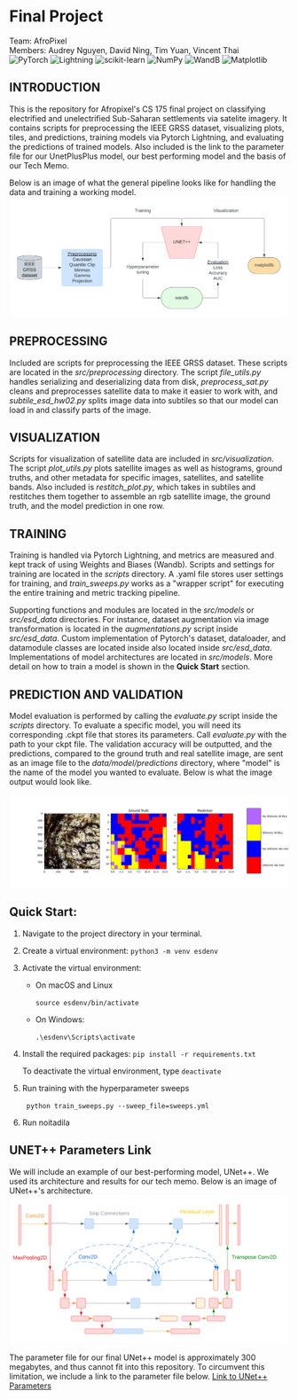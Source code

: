 # Final Project

Team: AfroPixel<br>
Members: Audrey Nguyen, David Ning, Tim Yuan, Vincent Thai<br>
![PyTorch](https://img.shields.io/badge/PyTorch-%23EE4C2C.svg?style=for-the-badge&logo=PyTorch&logoColor=white)
![Lightning](https://img.shields.io/badge/-Lightning-792ee5?logo=pytorchlightning&logoColor=white)
![scikit-learn](https://img.shields.io/badge/scikit--learn-%23F7931E.svg?style=for-the-badge&logo=scikit-learn&logoColor=white)
![NumPy](https://img.shields.io/badge/numpy-%23013243.svg?style=for-the-badge&logo=numpy&logoColor=white)
![WandB](https://raw.githubusercontent.com/wandb/assets/main/wandb-github-badge-gradient.svg)
![Matplotlib](https://img.shields.io/badge/Matplotlib-%23ffffff.svg?style=for-the-badge&logo=Matplotlib&logoColor=black)

## INTRODUCTION

This is the repository for Afropixel's CS 175 final project on classifying electrified and unelectrified Sub-Saharan settlements via satelite imagery. It contains scripts for preprocessing the IEEE GRSS dataset, visualizing plots, tiles, and predictions, training models via Pytorch Lightning, and evaluating the predictions of trained models. Also included is the link to the parameter file for our UnetPlusPlus model, our best performing model and the basis of our Tech Memo. 

Below is an image of what the general pipeline looks like for handling the data and training a working model.
![pipeline image](data/assets/MLpipeline.png)

## PREPROCESSING
Included are scripts for preprocessing the IEEE GRSS dataset. These scripts are located in the *src/preprocessing* directory. The script *file_utils.py* handles serializing and deserializing data from disk, *preprocess_sat.py* cleans and preprocesses satellite data to make it easier to work with, and *subtile_esd_hw02.py* splits image data into subtiles so that our model can load in and classify parts of the image.

## VISUALIZATION
Scripts for visualization of satellite data are included in *src/visualization*. The script *plot_utils.py* plots satellite images as well as histograms, ground truths, and other metadata for specific images, satellites, and satellite bands. Also included is *restitch_plot.py*, which takes in subtiles and restitches them together to assemble an rgb satellite image, the ground truth, and the model prediction in one row.

## TRAINING
Training is handled via Pytorch Lightning, and metrics are measured and kept track of using Weights and Biases (Wandb). Scripts and settings for training are located in the *scripts* directory. A .yaml file stores user settings for training, and *train_sweeps.py* works as a "wrapper script" for executing the entire training and metric tracking pipeline. 

Supporting functions and modules are located in the *src/models* or *src/esd_data* directories. For instance, dataset augmentation via image transformation is located in the *augmentations.py* script inside *src/esd_data*. Custom implementation of Pytorch's dataset, dataloader, and datamodule classes are located inside also located inside *src/esd_data*. Implementations of model architectures are located in *src/models*. More detail on how to train a model is shown in the **Quick Start** section.

## PREDICTION AND VALIDATION
Model evaluation is performed by calling the *evaluate.py* script inside the *scripts* directory. To evaluate a specific model, you will need its corresponding .ckpt file that stores its parameters. Call *evaluate.py* with the path to your ckpt file. The validation accuracy will be outputted, and the predictions, compared to the ground truth and real satellite image, are sent as an image file to the *data/model/predictions* directory, where "model" is the name of the model you wanted to evaluate. Below is what the image output would look like.

![Prediction Image](data/predictions/UNetxx/Tile42/restitched_visible_gt_predction.png)

## Quick Start:
1. Navigate to the project directory in your terminal.
2. Create a virtual environment:
``python3 -m venv esdenv``
3. Activate the virtual environment:
    * On macOS and Linux

        ``source esdenv/bin/activate``
    * On Windows:

        ``.\esdenv\Scripts\activate``
4. Install the required packages: ``pip install -r requirements.txt``

    To deactivate the virtual environment, type ``deactivate``

5. Run training with the hyperparameter sweeps

    `` python train_sweeps.py --sweep_file=sweeps.yml``
    
6. Run 
noitadila

## UNET++ Parameters Link
We will include an example of our best-performing model, UNet++. We used its architecture and results for our tech memo. Below is an image of UNet++'s architecture. 
![UNet++ Model Picture](data/assets/unet_architecture.png)


The parameter file for our final UNet++ model is approximately 300 megabytes, and thus cannot fit into this repository. To circumvent this limitation, we include a link to the parameter file below.
[Link to UNet++ Parameters](https://drive.google.com/drive/folders/1Awdv0pgzDclMZ89YWAD3tFwo9_4IDBUW?usp=sharing)